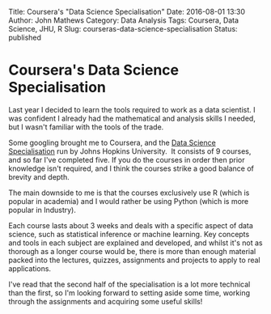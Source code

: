 Title: Coursera's "Data Science Specialisation"
Date: 2016-08-01 13:30
Author: John Mathews
Category: Data Analysis
Tags: Coursera, Data Science, JHU, R
Slug: courseras-data-science-specialisation
Status: published

# Coursera's Data Science Specialisation

Last year I decided to learn the tools required to work as a data
scientist. I was confident I already had the mathematical and analysis
skills I needed, but I wasn't familiar with the tools of the trade.

Some googling brought me to Coursera, and the [Data Science
Specialisation](https://www.coursera.org/specializations/jhu-data-science)
run by Johns Hopkins University.  It consists of 9 courses, and so far
I've completed five. If you do the courses in order then prior knowledge
isn't required, and I think the courses strike a good balance of brevity
and depth.

The main downside to me is that the courses exclusively use R (which is
popular in academia) and I would rather be using Python (which is more
popular in Industry).  

Each course lasts about 3 weeks and deals with a specific aspect of data
science, such as statistical inference or machine learning. Key concepts
and tools in each subject are explained and developed, and whilst it's
not as thorough as a longer course would be, there is more than enough
material packed into the lectures, quizzes, assignments and projects to
apply to real applications.

I've read that the second half of the specialisation is a lot more
technical than the first, so I'm looking forward to setting aside some
time, working through the assignments and acquiring some useful skills!
